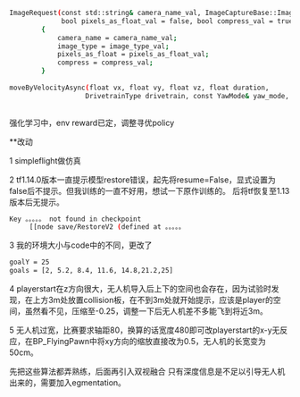 

``` bash
ImageRequest(const std::string& camera_name_val, ImageCaptureBase::ImageType image_type_val, 
             bool pixels_as_float_val = false, bool compress_val = true)
        {
            camera_name = camera_name_val;
            image_type = image_type_val;
            pixels_as_float = pixels_as_float_val;
            compress = compress_val;
        }
        
moveByVelocityAsync(float vx, float vy, float vz, float duration, 
                   DrivetrainType drivetrain, const YawMode& yaw_mode, const std::string& vehicle_name)
    
```

强化学习中，env reward已定，调整寻优policy

**改动

1 simpleflight做仿真

2 tf1.14.0版本一直提示模型restore错误，起先将resume=False，显式设置为false后不提示。但我训练的一直不好用，想试一下原作训练的。
后将tf恢复至1.13版本后无提示。
``` bash
Key 。。。。。 not found in checkpoint
	 [[node save/RestoreV2 (defined at 。。。。。
```

3 我的环境大小与code中的不同，更改了
``` bash
goalY = 25
goals = [2, 5.2, 8.4, 11.6, 14.8,21.2,25]
``` 
4 playerstart在z方向很大，无人机导入后上下的空间也会存在，因为试验时发现，在上方3m处放置collision板，在不到3m处就开始提示，应该是player的空间，虽然看不见，压缩至-0.25，调整一下后无人机差不多能飞到将近3m。

5 无人机过宽，比赛要求轴距80，换算的话宽度480即可改playerstart的x-y无反应，在BP_FlyingPawn中将xy方向的缩放直接改为0.5，无人机的长宽变为50cm。



先把这些算法都弄熟练，后面再引入双视融合
只有深度信息是不足以引导无人机出来的，需要加入egmentation。
